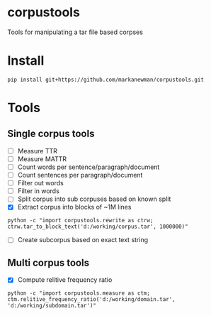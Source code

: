 # corpustools

Tools for manipulating a tar file based corpses

# Install

```{shell}
pip install git+https://github.com/markanewman/corpustools.git
```

# Tools

## Single corpus tools

- [ ] Measure TTR
- [ ] Measure MATTR
- [ ] Count words per sentence/paragraph/document
- [ ] Count sentences per paragraph/document
- [ ] Filter out words
- [ ] Filter in words
- [ ] Split corpus into sub corpuses based on known split
- [x] Extract corpus into blocks of ~1M lines
```{shell}
python -c "import corpustools.rewrite as ctrw; ctrw.tar_to_block_text('d:/working/corpus.tar', 1000000)"
```
- [ ] Create subcorpus based on exact text string

## Multi corpus tools

- [x] Compute relitive frequency ratio
```{shell}
python -c "import corpustools.measure as ctm; ctm.relitive_frequency_ratio('d:/working/domain.tar', 'd:/working/subdomain.tar')"
```
